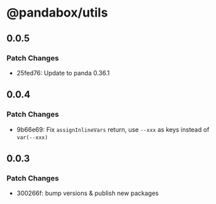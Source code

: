 # @pandabox/utils

## 0.0.5

### Patch Changes

- 25fed76: Update to panda 0.36.1

## 0.0.4

### Patch Changes

- 9b66e69: Fix `assignInlineVars` return, use `--xxx` as keys instead of `var(--xxx)`

## 0.0.3

### Patch Changes

- 300266f: bump versions & publish new packages
